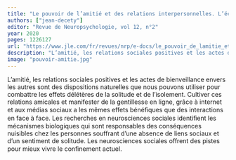 ```yaml
---
title: "Le pouvoir de l’amitié et des relations interpersonnelles. L’éclairage des neurosciences sociales"
authors: ["jean-decety"]
editor: "Revue de Neuropsychologie, vol 12, n°2"
year: 2020
pages: 1226127
url: "https://www.jle.com/fr/revues/nrp/e-docs/le_pouvoir_de_lamitie_et_des_relations_interpersonnelles._leclairage_des_neurosciences_sociales_318101/article.phtml"
description: "L’amitié, les relations sociales positives et les actes de bienveillance envers les autres sont des dispositions naturelles que nous pouvons utiliser pour combattre les effets délétères de la solitude et de l’isolement."
image: "pouvoir-amitie.jpg"
---
```


L’amitié, les relations sociales positives et les actes de bienveillance envers les autres sont des dispositions naturelles que nous pouvons utiliser pour combattre les effets délétères de la solitude et de l’isolement. Cultiver ces relations amicales et manifester de la gentillesse en ligne, grâce à internet et aux médias sociaux a les mêmes effets bénéﬁques que des interactions en face à face. Les recherches en neurosciences sociales identiﬁent les mécanismes biologiques qui sont responsables des conséquences nuisibles chez les personnes souffrant d’une absence de liens sociaux et d’un sentiment de solitude. Les neurosciences sociales offrent des pistes pour mieux vivre le conﬁnement actuel.

